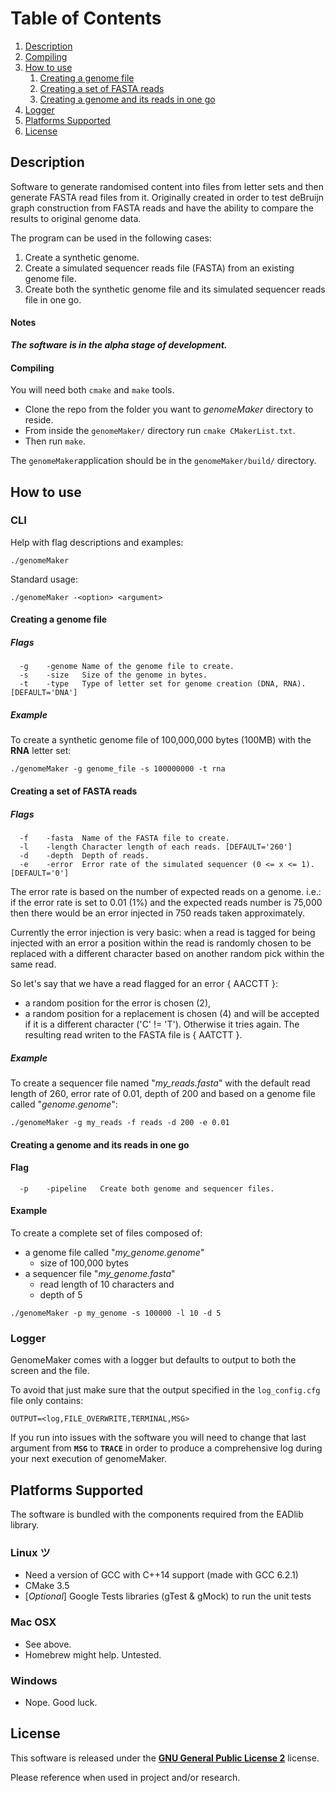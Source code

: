# Table of Contents
1. [Description](#description)
2. [Compiling](#compiling)
3. [How to use](#how-to-use)
   1. [Creating a genome file](#creating-a-genome-file)
   2. [Creating a set of FASTA reads](#creating-a-set-of-FASTA-reads)
   3. [Creating a genome and its reads in one go](#creating-a-genome-and-its-reads-in-one-go)
4. [Logger](#logger)
5. [Platforms Supported](#platforms-supported)
6. [License](#license)

## Description ##

Software to generate randomised content into files from letter sets and then
generate FASTA read files from it. Originally created in order to test 
deBruijn graph construction from FASTA reads and have the ability to compare
the results to original genome data.

The program can be used in the following cases:

1. Create a synthetic genome.
2. Create a simulated sequencer reads file (FASTA)
    from an existing genome file.
3. Create both the synthetic genome file and its
    simulated sequencer reads file in one go.

#### Notes ####
___The software is in the alpha stage of development.___

#### Compiling ####

You will need both ````cmake```` and ````make```` tools.

- Clone the repo from the folder you want to _genomeMaker_ directory to reside.
- From inside the ````genomeMaker/```` directory run ````cmake CMakerList.txt````.
- Then run ````make````.

The ````genomeMaker````application should be in the ````genomeMaker/build/```` directory.


## How to use ##
### CLI ###
Help with flag descriptions and examples:
~~~~
./genomeMaker
~~~~
Standard usage: 
~~~~
./genomeMaker -<option> <argument>
~~~~

#### Creating a genome file ####
##### Flags #####
~~~~
  -g	-genome	Name of the genome file to create.
  -s	-size	Size of the genome in bytes.
  -t	-type	Type of letter set for genome creation (DNA, RNA).	[DEFAULT='DNA']
~~~~

##### Example #####
To create a synthetic genome file of 100,000,000 bytes (100MB) with the __RNA__ letter set:
~~~~
./genomeMaker -g genome_file -s 100000000 -t rna
~~~~
    
#### Creating a set of FASTA reads ####
##### Flags #####
~~~~
  -f	-fasta	Name of the FASTA file to create.
  -l	-length	Character length of each reads.	[DEFAULT='260']
  -d	-depth	Depth of reads.
  -e	-error	Error rate of the simulated sequencer (0 <= x <= 1).	[DEFAULT='0']
~~~~

The error rate is based on the number of expected reads on a genome. i.e.: if the
error rate is set to 0.01 (1%) and the expected reads number is 75,000 then there
would be an error injected in 750 reads taken approximately.

Currently the error injection is very basic: when a read is tagged for being 
injected with an error a position within the read is randomly chosen to be
replaced with a different character based on another random pick within the
same read.

So let's say that we have a read flagged for an error { AACCTT }: 
- a random position for the error is chosen (2),
- a random position for a replacement is chosen (4) and will be 
  accepted if it is a different character ('C' != 'T'). Otherwise it tries again.
The resulting read writen to the FASTA file is { AATCTT }.

##### Example #####
To create a sequencer file named "_my_reads.fasta_" with the default read length
of 260, error rate of 0.01, depth of 200 and based on a genome file
called "_genome.genome_":
~~~~
./genomeMaker -g my_reads -f reads -d 200 -e 0.01
~~~~
    
#### Creating a genome and its reads in one go ####
#### Flag ####
~~~~
  -p	-pipeline	Create both genome and sequencer files.
~~~~

#### Example ####
To create a complete set of files composed of:
- a genome file called "_my_genome.genome_"
  - size of 100,000 bytes
- a sequencer file "_my_genome.fasta_"
  - read length of 10 characters and
  - depth of 5
~~~~
./genomeMaker -p my_genome -s 100000 -l 10 -d 5
~~~~

### Logger ###
GenomeMaker comes with a logger but defaults to output to both the screen and the file.

To avoid that just make sure that the output specified in the ````log_config.cfg````
file only contains:
~~~~
OUTPUT=<log,FILE_OVERWRITE,TERMINAL,MSG>
~~~~
If you run into issues with the software you will need to change that last argument 
from __````MSG````__ to __````TRACE````__ in order to produce a comprehensive log during your next execution of genomeMaker.

## Platforms Supported ##
The software is bundled with the components required from the EADlib library.

### Linux ツ ###
- Need a version of GCC with C++14 support (made with GCC 6.2.1)
- CMake 3.5
- [_Optional_] Google Tests libraries (gTest & gMock) to run the unit tests

### Mac OSX ###

- See above.
- Homebrew might help. Untested.
 
### Windows ###

- Nope. Good luck.

## License ##

This software is released under the [__GNU General Public License 2__](https://www.gnu.org/licenses/old-licenses/gpl-2.0.en.html) license.

Please reference when used in project and/or research.